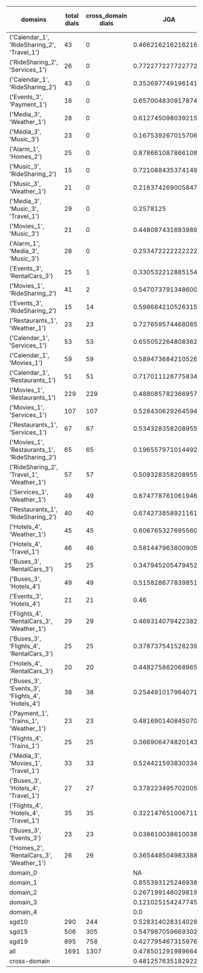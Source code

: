 | domains                                          |   total dials |   cross_domain dials | JGA                 | RSA                | TA                 | CDTA                |   total turns |   cross-domain turns |
|--------------------------------------------------|---------------|----------------------|---------------------|--------------------|--------------------|---------------------|---------------|----------------------|
| ('Calendar_1', 'RideSharing_2', 'Travel_1')      |            43 |                    0 | 0.46621621621621623 | 0.7982709750566904 | 0.7657657657657657 | NA                  |           444 |                    0 |
| ('RideSharing_2', 'Services_1')                  |            26 |                    0 | 0.7722772277227723  | 0.9491146688560483 | 0.900990099009901  | NA                  |           303 |                    0 |
| ('Calendar_1', 'RideSharing_2')                  |            43 |                    0 | 0.3536977491961415  | 0.7108855472013356 | 0.7942122186495176 | NA                  |           311 |                    0 |
| ('Events_3', 'Payment_1')                        |            18 |                    0 | 0.6570048309178744  | 0.8887268231489335 | 0.8599033816425121 | NA                  |           207 |                    0 |
| ('Media_3', 'Weather_1')                         |            28 |                    0 | 0.6127450980392157  | 0.8611692844677135 | 0.8921568627450981 | NA                  |           204 |                    0 |
| ('Media_3', 'Music_3')                           |            23 |                    0 | 0.16753926701570682 | 0.6142790635807397 | 0.6020942408376964 | NA                  |           191 |                    0 |
| ('Alarm_1', 'Homes_2')                           |            25 |                    0 | 0.8786610878661087  | 0.9692843219159012 | 0.9539748953974896 | NA                  |           239 |                    0 |
| ('Music_3', 'RideSharing_2')                     |            15 |                    0 | 0.7210884353741497  | 0.9326156703816275 | 0.8639455782312925 | NA                  |           147 |                    0 |
| ('Music_3', 'Weather_1')                         |            21 |                    0 | 0.21637426900584794 | 0.6411627227578145 | 0.6374269005847953 | NA                  |           171 |                    0 |
| ('Media_3', 'Music_3', 'Travel_1')               |            29 |                    0 | 0.2578125           | 0.7155782153057366 | 0.7109375          | NA                  |           384 |                    0 |
| ('Movies_1', 'Music_3')                          |            21 |                    0 | 0.44808743169398907 | 0.7890062364200294 | 0.7049180327868853 | NA                  |           183 |                    0 |
| ('Alarm_1', 'Media_3', 'Music_3')                |            28 |                    0 | 0.2534722222222222  | 0.6323575574508411 | 0.71875            | NA                  |           288 |                    0 |
| ('Events_3', 'RentalCars_3')                     |            25 |                    1 | 0.33053221288515405 | 0.7892395594601468 | 0.6694677871148459 | 0.0                 |           357 |                    1 |
| ('Movies_1', 'RideSharing_2')                    |            41 |                    2 | 0.5470737913486005  | 0.8782556750298681 | 0.8244274809160306 | 0.5                 |           393 |                    2 |
| ('Events_3', 'RideSharing_2')                    |            15 |                   14 | 0.5986842105263158  | 0.8944940476190474 | 0.8092105263157895 | 0.0                 |           152 |                   14 |
| ('Restaurants_1', 'Weather_1')                   |            23 |                   23 | 0.7276595744680852  | 0.9318901777235108 | 0.8468085106382979 | 0.5769230769230769  |           235 |                   26 |
| ('Calendar_1', 'Services_1')                     |            53 |                   53 | 0.6550522648083623  | 0.8971219256933549 | 0.8397212543554007 | 0.36923076923076925 |           574 |                   65 |
| ('Calendar_1', 'Movies_1')                       |            59 |                   59 | 0.5894736842105263  | 0.8911197182532989 | 0.8210526315789474 | 0.22077922077922077 |           570 |                   77 |
| ('Calendar_1', 'Restaurants_1')                  |            51 |                   51 | 0.7170111287758346  | 0.9461789005980927 | 0.890302066772655  | 0.6944444444444444  |           629 |                   72 |
| ('Movies_1', 'Restaurants_1')                    |           229 |                  229 | 0.4880857823669579  | 0.8752066751388297 | 0.7625099285146942 | 0.1540983606557377  |          2518 |                  305 |
| ('Movies_1', 'Services_1')                       |           107 |                  107 | 0.5284306292645944  | 0.8898291339467821 | 0.7740712661106899 | 0.2523364485981308  |          1319 |                  214 |
| ('Restaurants_1', 'Services_1')                  |            67 |                   67 | 0.5343283582089552  | 0.8914091367023468 | 0.7751243781094528 | 0.15441176470588236 |          1005 |                  136 |
| ('Movies_1', 'Restaurants_1', 'RideSharing_2')   |            65 |                   65 | 0.19655797101449277 | 0.7818685019242829 | 0.6630434782608695 | 0.10606060606060606 |          1104 |                  198 |
| ('RideSharing_2', 'Travel_1', 'Weather_1')       |            57 |                   57 | 0.5093283582089553  | 0.8640364748049757 | 0.789179104477612  | 0.5789473684210527  |           536 |                   57 |
| ('Services_1', 'Weather_1')                      |            49 |                   49 | 0.6747787610619469  | 0.9115731425590585 | 0.8915929203539823 | 0.6105263157894737  |           452 |                   95 |
| ('Restaurants_1', 'RideSharing_2')               |            40 |                   40 | 0.6742738589211619  | 0.9291377209303769 | 0.8692946058091287 | 0.0                 |           482 |                   40 |
| ('Hotels_4', 'Weather_1')                        |            45 |                   45 | 0.6067653276955602  | 0.9012126204648532 | 0.8097251585623678 | 0.42                |           473 |                   50 |
| ('Hotels_4', 'Travel_1')                         |            46 |                   46 | 0.581447963800905   | 0.8661081077349019 | 0.8393665158371041 | 0.40425531914893614 |           442 |                   47 |
| ('Buses_3', 'RentalCars_3')                      |            25 |                   25 | 0.34794520547945207 | 0.8580190976791541 | 0.6931506849315069 | 0.5116279069767442  |           365 |                   43 |
| ('Buses_3', 'Hotels_4')                          |            49 |                   49 | 0.515828677839851   | 0.8787361514277038 | 0.7895716945996276 | 0.20689655172413793 |           537 |                   58 |
| ('Events_3', 'Hotels_4')                         |            21 |                   21 | 0.46                | 0.817663125856403  | 0.748              | 0.5                 |           250 |                   24 |
| ('Flights_4', 'RentalCars_3', 'Weather_1')       |            29 |                   29 | 0.4693140794223827  | 0.8867277330512626 | 0.7184115523465704 | 0.4307692307692308  |           277 |                   65 |
| ('Buses_3', 'Flights_4', 'RentalCars_3')         |            25 |                   25 | 0.3787375415282392  | 0.8130225364679866 | 0.627906976744186  | 0.13793103448275862 |           301 |                   58 |
| ('Hotels_4', 'RentalCars_3')                     |            20 |                   20 | 0.4482758620689655  | 0.8646047058697663 | 0.8275862068965517 | 0.09523809523809523 |           261 |                   21 |
| ('Buses_3', 'Events_3', 'Flights_4', 'Hotels_4') |            38 |                   38 | 0.25449101796407186 | 0.733404965612901  | 0.6392215568862275 | 0.27741935483870966 |           668 |                  155 |
| ('Payment_1', 'Trains_1', 'Weather_1')           |            23 |                   23 | 0.48169014084507045 | 0.8835420731875797 | 0.8                | 0.4074074074074074  |           355 |                   27 |
| ('Flights_4', 'Trains_1')                        |            25 |                   25 | 0.3669064748201439  | 0.8500154028243919 | 0.737410071942446  | 0.0                 |           278 |                   25 |
| ('Media_3', 'Movies_1', 'Travel_1')              |            33 |                   33 | 0.5244215938303342  | 0.8682885847306331 | 0.8149100257069408 | 0.5945945945945946  |           389 |                   37 |
| ('Buses_3', 'Hotels_4', 'Travel_1')              |            27 |                   27 | 0.37822349570200575 | 0.8237421476457711 | 0.7106017191977078 | 0.20689655172413793 |           349 |                   58 |
| ('Flights_4', 'Hotels_4', 'Travel_1')            |            35 |                   35 | 0.3221476510067114  | 0.810688543826717  | 0.6778523489932886 | 0.25316455696202533 |           447 |                   79 |
| ('Buses_3', 'Events_3')                          |            23 |                   23 | 0.03861003861003861 | 0.7133623100884997 | 0.6525096525096525 | 0.08                |           259 |                   25 |
| ('Homes_2', 'RentalCars_3', 'Weather_1')         |            26 |                   26 | 0.3654485049833887  | 0.8293721741221732 | 0.6777408637873754 | 0.3888888888888889  |           301 |                   36 |
| domain_0                                         |               |                      | NA                  | NA                 | NA                 | NA                  |             0 |                    0 |
| domain_1                                         |               |                      | 0.855393125246938   | 0.9366770068966201 | 0.9179507441064138 | NA                  |          7593 |                    0 |
| domain_2                                         |               |                      | 0.267199148029819   | 0.8115087414333149 | 0.6767838125665602 | 0.2938496583143508  |          9390 |                 1756 |
| domain_3                                         |               |                      | 0.12102515424774561 | 0.7724873009839773 | 0.6649264356905553 | 0.1695501730103806  |          2107 |                  289 |
| domain_4                                         |               |                      | 0.0                 | 0.6449459441343639 | 0.5884615384615385 | 0.36923076923076925 |           260 |                   65 |
| sgd10                                            |           290 |                  244 | 0.5283140283140283  | 0.8678363331812137 | 0.803088803088803  | 0.40634005763688763 |          3108 |                  347 |
| sgd15                                            |           506 |                  305 | 0.5479870596693026  | 0.8586698377261753 | 0.8031991373112869 | 0.348780487804878   |          5564 |                  410 |
| sgd19                                            |           895 |                  758 | 0.4277954673159768  | 0.8411609155987214 | 0.7411500280951488 | 0.2254249815225425  |         10678 |                 1353 |
| all                                              |          1691 |                 1307 | 0.47850129198966407 | 0.8504574829903667 | 0.7689405684754522 | 0.2791469194312796  |         19350 |                 2110 |
| cross-domain                                     |               |                      | 0.4812576351829229  | 0.8631864087827004 | 0.7667331061531537 | 0.2791469194312796  |         15553 |                 2110 |
